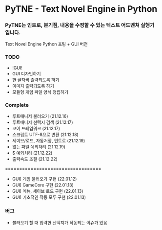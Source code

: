 # PyTNE - Text Novel Engine in Python
### PyTNE는 인트로, 분기점, 내용을 수정할 수 있는 텍스트 어드벤쳐 실행기입니다.
Text Novel Engine Python 포팅 + GUI 버전

### TODO
- !GUI!
- GUI 디자인하기
- 한 글자씩 출력되도록 하기
- 이미지 출력되도록 하기
- 모듈형 게임 파일 양식 정립하기

### Complete
- 루트매니저 불러오기 (21.12.16)
- 루트매니저 선택지 검색 (21.12.17)
- 코어 프레임워크 (21.12.17)
- 스크립트 UTF-8으로 변환 (21.12.18)
- 세이브/로드, 자동저장, 인트로 (21.12.19)
- 없는 파일 예외처리 (21.12.19)
- $ 예외처리 (21.12.22)
- 출력속도 조절 (21.12.22)

==================================

- GUI) 게임 불러오기 구현 (22.01.12)
- GUI) GameCore 구현 (22.01.13)
- GUI) 메뉴, 세이브 로드 구현 (22.01.13)
- GUI) 기초적인 작동 모두 구현 (22.01.13)

### 버그
- 불러오기 할 때 입력한 선택지가 작동되는 이슈가 있음

